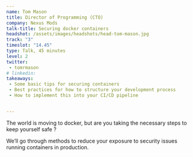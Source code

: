 ```yaml
---
name: Tom Mason
title: Director of Programming (CTO)
company: Nexus Mods
talk-title: Securing docker containers
headshot: /assets/images/headshots/head-tom-mason.jpg
track: "3"
timeslot: "14.45"
type: Talk, 45 minutes
level: 2
twitter:
 - tomrmason
# linkedin: 
takeaways:
 - Some basic tips for securing containers
 - Best practices for how to structure your development process
 - How to implement this into your CI/CD pipeline


---
```


The world is moving to docker, but are you taking the necessary steps to keep yourself safe ? 

We’ll go through methods to reduce your exposure to security issues running containers in production.